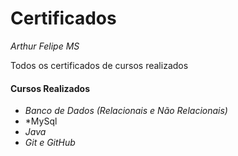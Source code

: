 # Certificados

*Arthur Felipe MS*

Todos os certificados de cursos realizados

#### Cursos Realizados 

* *Banco de Dados (Relacionais e Não Relacionais)*
* *MySql
* *Java*
* *Git e GitHub*

